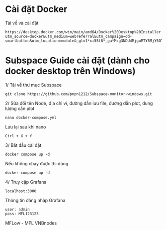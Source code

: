 # Cài đặt Docker
Tải về và cài đặt
```
https://desktop.docker.com/win/main/amd64/Docker%20Desktop%20Installer.exe?utm_source=docker&utm_medium=webreferral&utm_campaign=dd-smartbutton&utm_location=module&_gl=1*xi55t8*_ga*Mzg3NDU4MjguMTY5MjY5OTgxMg..*_ga_XJWPQMJYHQ*MTY5MzI1NDg2NC4zLjAuMTY5MzI1NDg2NC42MC4wLjA
```
# Subspace Guide cài đặt (dành cho docker desktop trên Windows)
1/ Tải về thư mục Subspace
```
git clone https://github.com/pnpn1212/Subspace-monitor-windows.git
```
2/
Sửa đổi tên Node, địa chỉ ví, đường dẫn lưu file, đường dẫn plot, dung lượng cần plot
```
nano docker-compose.yml 
```
Lưu lại sau khi nano
```
Ctrl + X + Y 
```
3/
Bắt đầu cài đặt
```
docker compose up -d
```
Nếu không chạy được thì dùng 
```
docker-compose up -d
```
4/
Truy cập Grafana
```
localhost:3000
```

Thông tin đăng nhập Grafana
```
user: admin
pass: MFL123123
```

MFLow - MFL VNBnodes
